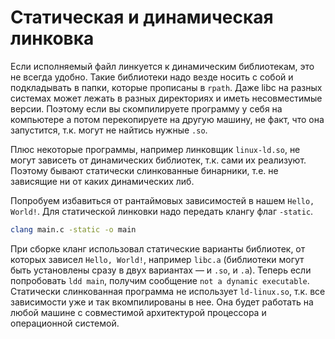 # Статическая и динамическая линковка

Если исполняемый файл линкуется к динамическим библиотекам, это не всегда
удобно. Такие библиотеки надо везде носить с собой и подкладывать в папки,
которые прописаны в `rpath`. Даже libc на разных системах может лежать в разных
директориях и иметь несовместимые версии. Поэтому если вы скомпилируете
программу у себя на компьютере а потом перекопируете на другую машину, не факт,
что она запустится, т.к. могут не найтись нужные `.so`.

Плюс некоторые программы, например линковщик `linux-ld.so`, не могут зависеть от
динамических библиотек, т.к. сами их реализуют. Поэтому бывают статически
слинкованные бинарники, т.е. не зависящие ни от каких динамических либ.

Попробуем избавиться от рантаймовых зависимостей в нашем `Hello, World!`. Для
статической линковки надо передать клангу флаг `-static`.
```bash
clang main.c -static -o main
```
При сборке кланг использовал статические варианты библиотек, от которых зависел
`Hello, World!`, например `libc.a` (библиотеки могут быть установлены сразу в
двух вариантах &mdash; и `.so`, и `.a`). Теперь если попробовать `ldd main`,
получим сообщение `not a dynamic executable`. Статически слинкованная программа
не использует `ld-linux.so`, т.к. все зависимости уже и так вкомпилированы в
нее. Она будет работать на любой машине с совместимой архитектурой процессора и
операционной системой.

